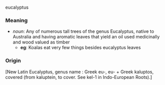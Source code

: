 eucalyptus
### Meaning
+ _noun_: Any of numerous tall trees of the genus Eucalyptus, native to Australia and having aromatic leaves that yield an oil used medicinally and wood valued as timber
	+ __eg__: Koalas eat very few things besides eucalyptus leaves

### Origin

[New Latin Eucalyptus, genus name : Greek eu-, eu- + Greek kaluptos, covered (from kaluptein, to cover. See kel-1 in Indo-European Roots).]
